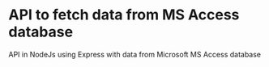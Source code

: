 # API to fetch data from MS Access database
API in NodeJs using Express with data from Microsoft MS Access database
